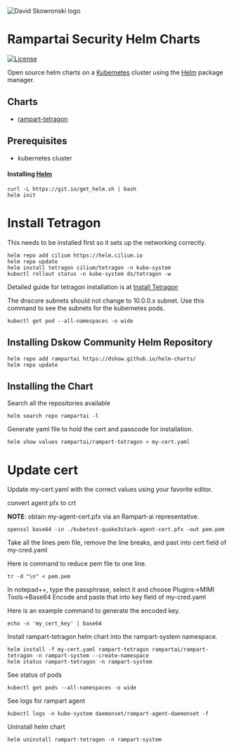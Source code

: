 ![David Skowronski logo](https://avatars.githubusercontent.com/u/11982214?s=96&v=4)
# Rampartai Security Helm Charts

[![License][license-img]][license]

[license-img]: https://img.shields.io/badge/license-MIT-blue
[license]: https://github.com/dskow/helm-charts/blob/main/LICENSE

Open source helm charts on a [Kubernetes](https://kubernetes.io) cluster using the [Helm](https://helm.sh) package manager.

## Charts

- [rampart-tetragon](https://github.com/dskow/rampart-tetragon/tree/main/deploy/helm)

## Prerequisites

- kubernetes cluster

#### Installing [Helm](https://helm.sh)

```
curl -L https://git.io/get_helm.sh | bash
helm init
```
# Install Tetragon

This needs to be installed first so it sets up the networking correctly.

```
helm repo add cilium https://helm.cilium.io
helm repo update
helm install tetragon cilium/tetragon -n kube-system
kubectl rollout status -n kube-system ds/tetragon -w
```

Detailed guide for tetragon installation is at [Install Tetragon](https://tetragon.io/docs/getting-started/install-k8s/)

The dnscore subnets should not change to 10.0.0.x subnet. Use this command to see the subnets for the kubernetes pods.
```
kubectl get pod --all-namespaces -o wide
```

## Installing Dskow Community Helm Repository

```
helm repo add rampartai https://dskow.github.io/helm-charts/
helm repo update
```

## Installing the Chart

Search all the repositories available
```
helm search repo rampartai -l
```

Generate yaml file to hold the cert and passcode for installation.

```
helm show values rampartai/rampart-tetragon > my-cert.yaml
```

# Update cert 
Update my-cert.yaml with the correct values using your favorite editor.

convert agent pfx to crt

**NOTE**: obtain my-agent-cert.pfx via an Rampart-ai representative.

```
openssl base64 -in ./kubetest-quake3stack-agent-cert.pfx -out pem.pem
```

Take all the lines pem file, remove the line breaks, and past into cert field of my-cred.yaml

Here is command to reduce pem file to one line.

```
tr -d "\n" < pem.pem
```

In notepad++, type the passphrase, select it and choose Plugins->MIMI Tools->Base64 Encode and paste that into key field of my-cred.yaml

Here is an example command to generate the encoded key.

```
echo -n 'my_cert_key' | base64
```

Install rampart-tetragon helm chart into the rampart-system namespace.

```
helm install -f my-cert.yaml rampart-tetragon rampartai/rampart-tetragon -n rampart-system --create-namespace
helm status rampart-tetragon -n rampart-system
```

See status of pods

```
kubectl get pods --all-namespaces -o wide
```

See logs for rampart agent

```
kubectl logs -n kube-system daemonset/rampart-agent-daemonset -f
```

Uninstall helm chart

```
helm uninstall rampart-tetragon -n rampart-system
```
